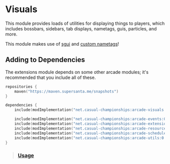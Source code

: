 # Visuals

This module provides loads of utilities for displaying things to players, which includes
bossbars, sidebars, tab displays, nametags, guis, particles, and more. 

This module makes use of [sgui](https://github.com/Patbox/sgui) and 
[custom nametags](https://github.com/senseiwells/CustomNameTags)!

## Adding to Dependencies

The extensions module depends on some other arcade modules; it's recommended that you
include all of these.

```kts
repositories {
    maven("https://maven.supersanta.me/snapshots")
}

dependencies {
    include(modImplementation("net.casual-championships:arcade-visuals:0.3.0-alpha.29+1.21.1")!!)

    include(modImplementation("net.casual-championships:arcade-events:0.3.0-alpha.29+1.21.1")!!)
    include(modImplementation("net.casual-championships:arcade-extensions:0.3.0-alpha.29+1.21.1")!!)
    include(modImplementation("net.casual-championships:arcade-resource-pack:0.3.0-alpha.29+1.21.1")!!)
    include(modImplementation("net.casual-championships:arcade-scheduler:0.3.0-alpha.29+1.21.1")!!)
    include(modImplementation("net.casual-championships:arcade-utils:0.3.0-alpha.29+1.21.1")!!)
}
```

> ### [Usage](./usage.md)
